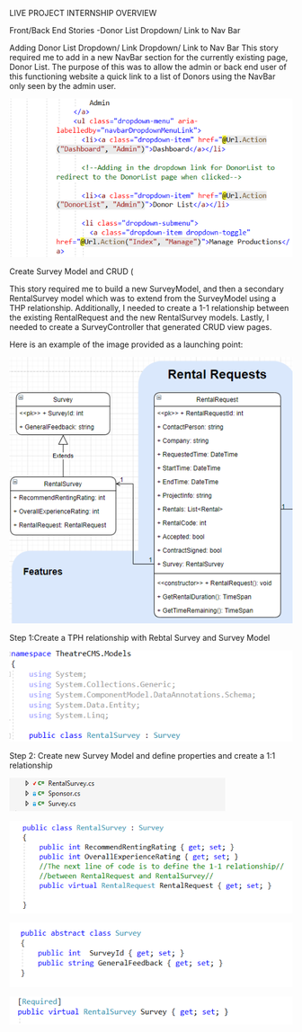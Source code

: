 LIVE PROJECT INTERNSHIP OVERVIEW 

Front/Back End Stories
-Donor List Dropdown/ Link to Nav Bar

Adding Donor List Dropdown/ Link Dropdown/ Link to Nav Bar
This story required me to add in a new NavBar section for the currently existing page, Donor List.  The purpose of this was to allow the admin or back end user of this functioning website a quick link to a list of Donors using the NavBar only seen by the admin user.

 ![alt tag](Story1-code.PNG)
 
 Create Survey Model and CRUD (

This story required me to build a new SurveyModel, and then a secondary RentalSurvey model which was to extend from the SurveyModel using a THP relationship. Additionally,  I needed to create a 1-1 relationship between the existing RentalRequest and the new RentalSurvey models. Lastly, I needed to create a SurveyController that generated CRUD view pages.

Here is an example of the image provided as a launching point:

![alt tag](Story104.png)

Step 1:Create a TPH relationship with Rebtal Survey and Survey Model

![alt tag](Story111.PNG)


Step 2: Create new Survey Model and define properties and create a 1:1 relationship

![alt tag](Story107.PNG)

![alt tag](Story108.PNG)

![alt tag](Story109.PNG)

![alt tag](Story110.PNG)

